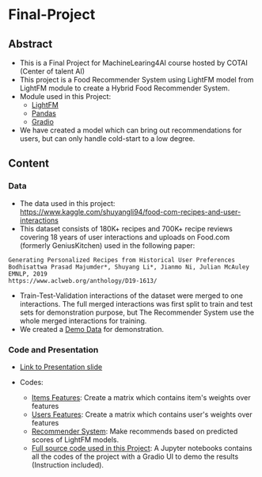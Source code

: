 # Final-Project
## Abstract
- This is a Final Project for MachineLearing4AI course hosted by COTAI (Center of talent AI)
- This project is a Food Recommender System using LightFM model from LightFM module to create a Hybrid Food Recommender System.
- Module used in this Project: 
	- [LightFM](https://making.lyst.com/lightfm/docs/home.html)
	- [Pandas](https://pandas.pydata.org/)
	- [Gradio](https://www.gradio.app/)
- We have created a model which can bring out recommendations for users, but can only handle cold-start to a low degree.

## Content
### Data
- The data used in this project: https://www.kaggle.com/shuyangli94/food-com-recipes-and-user-interactions
- This dataset consists of 180K+ recipes and 700K+ recipe reviews covering 18 years of user interactions and uploads on Food.com (formerly GeniusKitchen) used in the following paper: 
```
Generating Personalized Recipes from Historical User Preferences
Bodhisattwa Prasad Majumder*, Shuyang Li*, Jianmo Ni, Julian McAuley
EMNLP, 2019
https://www.aclweb.org/anthology/D19-1613/
```
- Train-Test-Validation interactions of the dataset were merged to one interactions. The full merged interactions was first split to train and test sets for demonstration purpose, but The Recommender System use the whole merged interactions for training. 
- We created a [Demo Data]() for demonstration.

### Code and Presentation
- [Link to Presentation slide](https://hackmd.io/@Kha/BkUvYPqeO#/)

- Codes:
	- [Items Features](https://github.com/Kha1135123/Final-Project/blob/main/create_item_features.py): Create a matrix which contains item's weights over features 
	- [Users Features](https://github.com/Kha1135123/Final-Project/blob/main/create_user_features.py): Create a matrix which contains user's weights over features
	- [Recommender System](https://github.com/Kha1135123/Final-Project/blob/main/create_recsys.py): Make recommends based on predicted scores of LightFM models.
	- [Full source code used in this Project](): A Jupyter notebooks contains all the codes of the project with a Gradio UI to demo the results (Instruction included).





